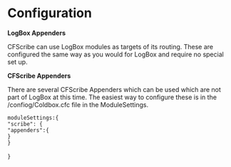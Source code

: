 # Configuration

**LogBox Appenders**

CFScribe can use LogBox modules as targets of its routing. These are configured the same way as you would for LogBox and require no special set up.&#x20;

**CFScribe Appenders**

There are several CFScribe Appenders which can be used which are not part of LogBox at this time. The easiest way to configure these is in the /confiog/Coldbox.cfc file in the ModuleSettings.

`moduleSettings:{`\
&#x20;   `"scribe": {`\
&#x20;       `"appenders":{`\
&#x20;       `}`\
&#x20;   `}`\
\
`}`

